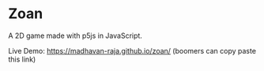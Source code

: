 # Zoan
A 2D game made with p5js in JavaScript.

Live Demo: https://madhavan-raja.github.io/zoan/ (boomers can copy paste this link)
